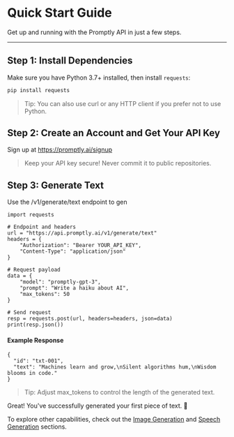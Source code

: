 # Quick Start Guide

Get up and running with the Promptly API in just a few steps.

---

## Step 1: Install Dependencies

Make sure you have Python 3.7+ installed, then install `requests`:

```bash
pip install requests
```

> Tip: You can also use curl or any HTTP client if you prefer not to use Python.

## Step 2: Create an Account and Get Your API Key

Sign up at https://promptly.ai/signup

> Keep your API key secure! Never commit it to public repositories.

## Step 3: Generate Text

Use the /v1/generate/text endpoint to gen

```
import requests

# Endpoint and headers
url = "https://api.promptly.ai/v1/generate/text"
headers = {
    "Authorization": "Bearer YOUR_API_KEY",
    "Content-Type": "application/json"
}

# Request payload
data = {
    "model": "promptly-gpt-3",
    "prompt": "Write a haiku about AI",
    "max_tokens": 50
}

# Send request
resp = requests.post(url, headers=headers, json=data)
print(resp.json())

```

#### Example Response
```
{
  "id": "txt-001",
  "text": "Machines learn and grow,\nSilent algorithms hum,\nWisdom blooms in code."
}
```

> Tip: Adjust max_tokens to control the length of the generated text.

Great! You've successfully generated your first piece of text. 🎉  

To explore other capabilities, check out the [Image Generation](reference/image-generation.md) and [Speech Generation](reference/speech-generation.md) sections.
